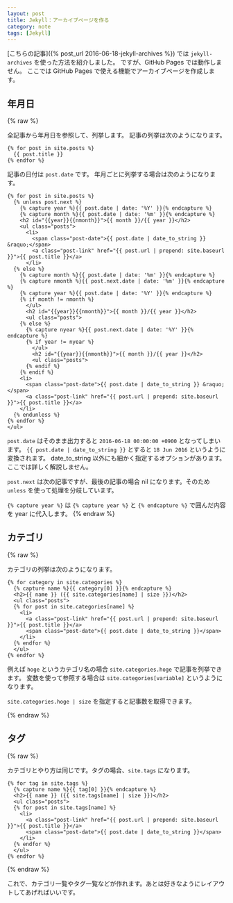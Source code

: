 ```yaml
---
layout: post
title: Jekyll：アーカイブページを作る
category: note
tags: [Jekyll]
---
```


[こちらの記事]({% post_url 2016-06-18-jekyll-archives %}) では `jekyll-archives` を使った方法を紹介しました。
ですが、GitHub Pages では動作しません。
ここでは GitHub Pages で使える機能でアーカイブページを作成します。

## 年月日
{% raw %}

全記事から年月日を参照して、列挙します。
記事の列挙は次のようになります。

	{% for post in site.posts %}
	  {{ post.title }}
	{% endfor %}

記事の日付は `post.date` です。
年月ごとに列挙する場合は次のようになります。

	{% for post in site.posts %}
	  {% unless post.next %}
	    {% capture year %}{{ post.date | date: '%Y' }}{% endcapture %}
	    {% capture month %}{{ post.date | date: '%m' }}{% endcapture %}
	    <h2 id="{{year}}{{nmonth}}">{{ month }}/{{ year }}</h2>
	    <ul class="posts">
	      <li>
	        <span class="post-date">{{ post.date | date_to_string }} &raquo;</span>
	        <a class="post-link" href="{{ post.url | prepend: site.baseurl }}">{{ post.title }}</a>
	      </li>
	  {% else %}
	    {% capture month %}{{ post.date | date: '%m' }}{% endcapture %}
	    {% capture nmonth %}{{ post.next.date | date: '%m' }}{% endcapture %}
	    {% capture year %}{{ post.date | date: '%Y' }}{% endcapture %}
	    {% if month != nmonth %}
	      </ul>
	      <h2 id="{{year}}{{nmonth}}">{{ month }}/{{ year }}</h2>
	      <ul class="posts">
	    {% else %}
	      {% capture nyear %}{{ post.next.date | date: '%Y' }}{% endcapture %}
	      {% if year != nyear %}
	        </ul>
	        <h2 id="{{year}}{{nmonth}}">{{ month }}/{{ year }}</h2>
	        <ul class="posts">
	      {% endif %}
	    {% endif %}
	    <li>
	      <span class="post-date">{{ post.date | date_to_string }} &raquo;</span>
	      <a class="post-link" href="{{ post.url | prepend: site.baseurl }}">{{ post.title }}</a>
	    </li>
	  {% endunless %}
	{% endfor %}
	</ul>

`post.date` はそのまま出力すると `2016-06-18 00:00:00 +0900` となってしまいます。
`{{ post.date | date_to_string }}` とすると `18 Jun 2016` というように変換されます。
date_to_string 以外にも細かく指定するオプションがあります。ここでは詳しく解説しません。

`post.next` は次の記事ですが、最後の記事の場合 nil になります。そのため `unless` を使って処理を分岐しています。

`{% capture year %}` は `{% capture year %}` と `{% endcapture %}` で囲んだ内容を year に代入します。
{% endraw %}


## カテゴリ
{% raw %}

カテゴリの列挙は次のようになります。

	{% for category in site.categories %}
	  {% capture name %}{{ category[0] }}{% endcapture %}
	  <h2>{{ name }} ({{ site.categories[name] | size }})</h2>
	  <ul class="posts">
	  {% for post in site.categories[name] %}
	    <li>
	      <a class="post-link" href="{{ post.url | prepend: site.baseurl }}">{{ post.title }}</a>
	      <span class="post-date">{{ post.date | date_to_string }}</span>
	    </li>
	  {% endfor %}
	  </ul>
	{% endfor %}

例えば `hoge` というカテゴリ名の場合 `site.categories.hoge` で記事を列挙できます。
変数を使って参照する場合は `site.categories[variable]` というようになります。

`site.categories.hoge | size` を指定すると記事数を取得できます。

{% endraw %}

## タグ
{% raw %}

カテゴリとやり方は同じです。タグの場合、`site.tags` になります。

	{% for tag in site.tags %}
	  {% capture name %}{{ tag[0] }}{% endcapture %}
	  <h2>{{ name }} ({{ site.tags[name] | size }})</h2>
	  <ul class="posts">
	  {% for post in site.tags[name] %}
	    <li>
	      <a class="post-link" href="{{ post.url | prepend: site.baseurl }}">{{ post.title }}</a>
	      <span class="post-date">{{ post.date | date_to_string }}</span>
	    </li>
	  {% endfor %}
	  </ul>
	{% endfor %}

{% endraw %}


これで、カテゴリ一覧やタグ一覧などが作れます。あとは好きなようにレイアウトしてあげればいいです。
